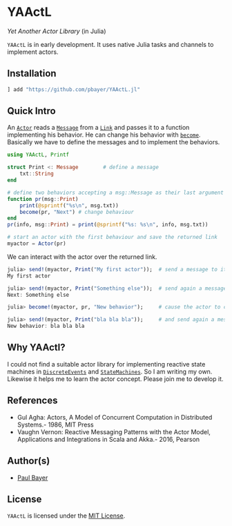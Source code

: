 # YAActL

*Yet Another Actor Library* (in Julia)

`YAActL` is in early development. It uses native Julia tasks and channels to implement actors.

## Installation

```julia
] add "https://github.com/pbayer/YAActL.jl"
```

## Quick Intro

An [`Actor`](@ref) reads a [`Message`](@ref) from a [`Link`](@ref) and passes it to a function implementing his behavior. He can change his behavior with [`become`](@ref). Basically we have to define the messages and to implement the behaviors.

```julia
using YAActL, Printf

struct Print <: Message        # define a message
    txt::String
end

# define two behaviors accepting a msg::Message as their last argument
function pr(msg::Print)
    print(@sprintf("%s\n", msg.txt))
    become(pr, "Next") # change behaviour
end
pr(info, msg::Print) = print(@sprintf("%s: %s\n", info, msg.txt))

# start an actor with the first behaviour and save the returned link
myactor = Actor(pr)
```

We can interact with the actor over the returned link.

```julia
julia> send!(myactor, Print("My first actor"));  # send a message to it
My first actor

julia> send!(myactor, Print("Something else"));  # send again a message
Next: Something else

julia> become!(myactor, pr, "New behavior");     # cause the actor to change the behavior to another one

julia> send!(myactor, Print("bla bla bla"));     # and send again a message
New behavior: bla bla bla
```

## Why YAActl?

I could not find a suitable actor library for implementing reactive state machines in [`DiscreteEvents`](https://github.com/pbayer/DiscreteEvents.jl) and [`StateMachines`](https://github.com/pbayer/StateMachines.jl). So I am writing my own. Likewise it helps me to learn the actor concept. Please join me to develop it.

## References

- Gul Agha: Actors, A Model of Concurrent Computation in Distributed Systems.- 1986, MIT Press
- Vaughn Vernon: Reactive Messaging Patterns with the Actor Model, Applications and Integrations in Scala and Akka.- 2016, Pearson

## Author(s)

- [Paul Bayer](https://github.com/pbayer)

## License

`YAActL` is licensed under the [MIT License](https://github.com/pbayer/YAActL.jl/blob/master/LICENSE).